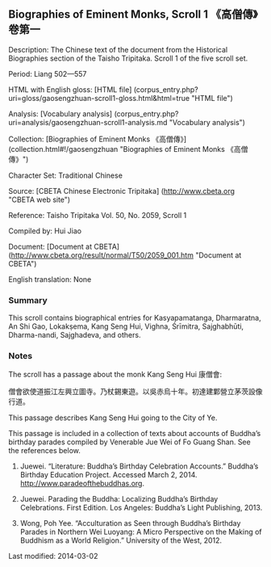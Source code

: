 ##  Biographies of Eminent Monks, Scroll 1 《高僧傳》卷第一

Description: The Chinese text of the document from the Historical Biographies section of the Taisho Tripitaka. Scroll 1 of the five scroll set.

Period: Liang 502—557

HTML with English gloss: [HTML file] (corpus_entry.php?uri=gloss/gaosengzhuan-scroll1-gloss.html&html=true "HTML file")

Analysis: [Vocabulary analysis] (corpus_entry.php?uri=analysis/gaosengzhuan-scroll1-analysis.md "Vocabulary analysis")

Collection: [Biographies of Eminent Monks 《高僧傳》] (collection.html#!/gaosengzhuan "Biographies of Eminent Monks 《高僧傳》")

Character Set: Traditional Chinese

Source: [CBETA Chinese Electronic Tripitaka] (http://www.cbeta.org "CBETA web site")

Reference: Taisho Tripitaka Vol. 50, No. 2059, Scroll 1

Compiled by: Hui Jiao

Document: [Document at CBETA] (http://www.cbeta.org/result/normal/T50/2059_001.htm "Document at CBETA")

English	translation: None

### Summary
This scroll contains biographical entries for Kasyapamatanga, Dharmaratna, An Shi Gao, Lokakṣema, Kang Seng Hui, Vighna, Śrīmitra, Sajghabhūti, Dharma-nandi, Sajghadeva, and others.

### Notes
The scroll has a passage about the monk Kang Seng Hui 康僧會:

僧會欲使道振江左興立圖寺。乃杖錫東遊。以吳赤烏十年。初達建鄴營立茅茨設像行道。

This passage describes Kang Seng Hui going to the City of Ye.

This passage is included in a collection of texts about accounts of Buddha’s birthday parades compiled by Venerable Jue Wei of Fo Guang Shan. See the references below.

1. Juewei. “Literature: Buddha’s Birthday Celebration Accounts.” Buddha’s Birthday Education Project. Accessed March 2, 2014. <a href="http://www.paradeofthebuddhas.org">http://www.paradeofthebuddhas.org</a>.

2. Juewei. Parading the Buddha: Localizing Buddha’s Birthday Celebrations. First Edition. Los Angeles: Buddha’s Light Publishing, 2013.

3. Wong, Poh Yee. “Acculturation as Seen through Buddha’s Birthday Parades in Northern Wei Luoyang: A Micro Perspective on the Making of Buddhism as a World Religion.” University of the West, 2012.

Last modified: 2014-03-02
